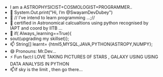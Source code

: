 -  I am a ASTROPHYSICIST+COSMOLOGIST+PROGRAMMER..
- 👋 System.Out.print("Hi, I’m @SwayamDevDubey")
- 👀 // I’ve intend to learn programming ...;//
- 🌱 certified in Astronomical calcualtions using python recognised by IAPT and coord by IITB ...
- 💞️ if( Always_learning==True){
- sout(upgrading my skillset)};
- 📫 String[] learnt= {html5,MYSQL,JAVA,PYTHON(ASTROPY,NUMPY};
- 😄 Pronouns: Mr.Dev...
- ⚡ Fun fact:I LOVE TAKING PICTURES 0F STARS , GALAXY USING USING DATA ANALYSIS IN PYTHON
-  📫if sky is the limit , then go there...

<!---
SwayamDevDubey/SwayamDevDubey is a ✨ special ✨ repository because its `README.md` (this file) appears on your GitHub profile.
You can click the Preview link to take a look at your changes.
--->
